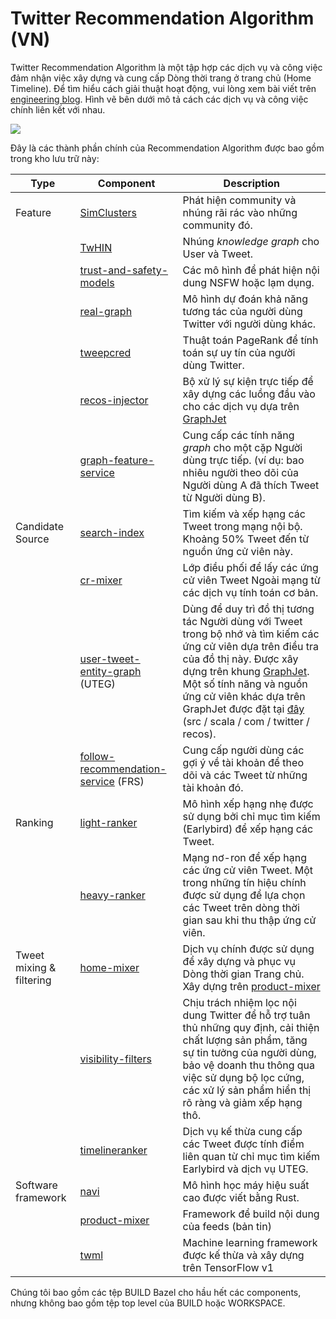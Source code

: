 # Twitter Recommendation Algorithm (VN)

Twitter Recommendation Algorithm là một tập hợp các dịch vụ và công việc đảm nhận việc xây dựng và cung cấp Dòng thời trang ở trang chủ (Home Timeline). Để tìm hiểu cách giải thuật hoạt động, vui lòng xem bài viết trên [engineering blog](https://blog.twitter.com/engineering/en_us/topics/open-source/2023/twitter-recommendation-algorithm). Hình vẽ bên dưới mô tả cách các dịch vụ và công việc chính liên kết với nhau.

![](docs/system-diagram.png)

Đây là các thành phần chính của Recommendation Algorithm  được bao gồm trong kho lưu trữ này:

| Type | Component | Description |
|------------|------------|------------|
| Feature | [SimClusters](src/scala/com/twitter/simclusters_v2/README.md) | Phát hiện community và nhúng rãi rác vào những community đó. |
|         | [TwHIN](https://github.com/twitter/the-algorithm-ml/blob/main/projects/twhin/README.md) | Nhúng *knowledge graph* cho User và Tweet. |
|         | [trust-and-safety-models](trust_and_safety_models/README.md) | Các mô hình để phát hiện nội dung NSFW hoặc lạm dụng. |
|         | [real-graph](src/scala/com/twitter/interaction_graph/README.md) | Mô hình dự đoán khả năng tương tác của người dùng Twitter với người dùng khác. |
|         | [tweepcred](src/scala/com/twitter/graph/batch/job/tweepcred/README) | Thuật toán PageRank để tính toán sự uy tín của người dùng Twitter. |
|         | [recos-injector](recos-injector/README.md) | Bộ xử lý sự kiện trực tiếp để xây dựng các luồng đầu vào cho các dịch vụ dựa trên [GraphJet](https://github.com/twitter/GraphJet) |
|         | [graph-feature-service](graph-feature-service/README.md) | Cung cấp các tính năng *graph* cho một cặp Người dùng trực tiếp. (ví dụ: bao nhiêu người theo dõi của Người dùng A đã thích Tweet từ Người dùng B). |
| Candidate Source | [search-index](src/java/com/twitter/search/README.md) | Tìm kiếm và xếp hạng các Tweet trong mạng nội bộ. Khoảng 50% Tweet đến từ nguồn ứng cử viên này. |
|                  | [cr-mixer](cr-mixer/README.md) | Lớp điều phối để lấy các ứng cử viên Tweet Ngoài mạng từ các dịch vụ tính toán cơ bản. |
|                  | [user-tweet-entity-graph](src/scala/com/twitter/recos/user_tweet_entity_graph/README.md) (UTEG)| Dùng để duy trì đồ thị tương tác Người dùng với Tweet trong bộ nhớ và tìm kiếm các ứng cử viên dựa trên điều tra của đồ thị này. Được xây dựng trên khung [GraphJet](https://github.com/twitter/GraphJet). Một số tính năng và nguồn ứng cử viên khác dựa trên GraphJet được đặt tại [đây](src/scala/com/twitter/recos) (src / scala / com / twitter / recos). |
|                  | [follow-recommendation-service](follow-recommendations-service/README.md) (FRS)| Cung cấp người dùng các gợi ý về tài khoản để theo dõi và các Tweet từ những tài khoản đó. |
| Ranking | [light-ranker](src/python/twitter/deepbird/projects/timelines/scripts/models/earlybird/README.md) | Mô hình xếp hạng nhẹ được sử dụng bởi chỉ mục tìm kiếm (Earlybird) để xếp hạng các Tweet. |
|         | [heavy-ranker](https://github.com/twitter/the-algorithm-ml/blob/main/projects/home/recap/README.md) | Mạng nơ-ron để xếp hạng các ứng cử viên Tweet. Một trong những tín hiệu chính được sử dụng để lựa chọn các Tweet trên dòng thời gian sau khi thu thập ứng cử viên. |
| Tweet mixing & filtering | [home-mixer](home-mixer/README.md) | Dịch vụ chính được sử dụng để xây dựng và phục vụ Dòng thời gian Trang chủ. Xây dựng trên [product-mixer](product-mixer/README.md) |
|                          | [visibility-filters](visibilitylib/README.md) | Chịu trách nhiệm lọc nội dung Twitter để hỗ trợ tuân thủ những quy định, cải thiện chất lượng sản phẩm, tăng sự tin tưởng của người dùng, bảo vệ doanh thu thông qua việc sử dụng bộ lọc cứng, các xử lý sản phẩm hiển thị rõ ràng và giảm xếp hạng thô. |
|                          | [timelineranker](timelineranker/README.md) | Dịch vụ kế thừa cung cấp các Tweet được tính điểm liên quan từ chỉ mục tìm kiếm Earlybird và dịch vụ UTEG. |
| Software framework | [navi](navi/navi/README.md) | Mô hình học máy hiệu suất cao được viết bằng Rust. |
|                    | [product-mixer](product-mixer/README.md) | Framework để build nội dung của feeds (bản tin) |
|                    | [twml](twml/README.md) | Machine learning framework được kế thừa và xây dựng trên TensorFlow v1 |

Chúng tôi bao gồm các tệp BUILD Bazel cho hầu hết các components, nhưng không bao gồm tệp top level của BUILD hoặc WORKSPACE.
